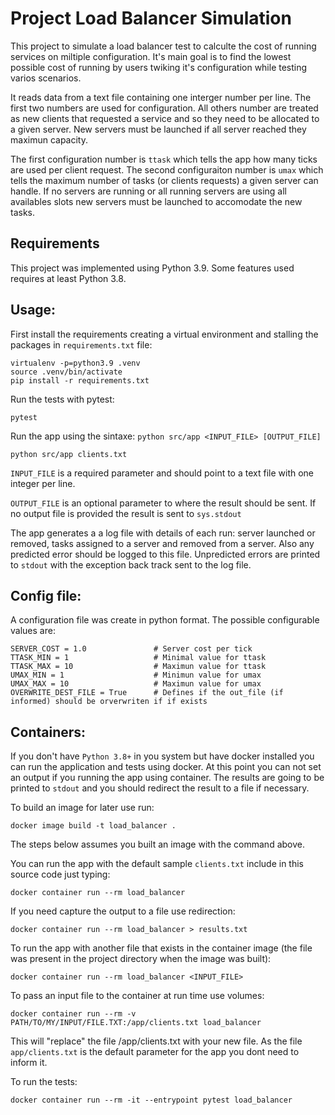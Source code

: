 
# Project Load Balancer Simulation

This project to simulate a load balancer test to calculte the cost of running services on miltiple
configuration. It's main goal is to find the lowest possible cost of running by users twiking it's
configuration while testing varios scenarios.

It reads data from a text file containing one interger number per line. The first two numbers
are used for configuration. All others number are treated as new clients that requested a service
and so they need to be allocated to a given server. New servers must be launched if all server reached
they maximun capacity.

The first configuration number is `ttask` which tells the app how many ticks are used per client request.
The second configuraiton number is `umax` which tells the maximum number of tasks (or clients requests)
a given server can handle. If no servers are running or all running servers are using all availables slots
new servers must be launched to accomodate the new tasks.

## Requirements

This project was implemented using Python 3.9. Some features used requires at least Python 3.8.

## Usage:

First install the requirements creating a virtual environment and stalling the packages in `requirements.txt` file:

    virtualenv -p=python3.9 .venv
    source .venv/bin/activate
    pip install -r requirements.txt

Run the tests with pytest:

    pytest

Run the app using the sintaxe: `python src/app <INPUT_FILE> [OUTPUT_FILE]`

    python src/app clients.txt

`INPUT_FILE` is a required parameter and should point to a text file with one integer per line.

`OUTPUT_FILE` is an optional parameter to where the result should be sent. If no output file is provided the result is sent to `sys.stdout`

The app generates a a log file with details of each run: server launched or removed, tasks assigned to a server and removed from a server. Also any predicted error should be logged to this file. Unpredicted errors are printed to `stdout` with the exception back track sent to the log file.

## Config file:

A configuration file was create in python format. The possible configurable values are:

    SERVER_COST = 1.0               # Server cost per tick
    TTASK_MIN = 1                   # Minimal value for ttask
    TTASK_MAX = 10                  # Maximun value for ttask
    UMAX_MIN = 1                    # Minimun value for umax
    UMAX_MAX = 10                   # Maximun value for umax
    OVERWRITE_DEST_FILE = True      # Defines if the out_file (if informed) should be orverwriten if if exists

## Containers:

If you don't have `Python 3.8+` in you system but have docker installed you can run the application and tests using docker. At this point you can not set an output if you running the app using container. The results are going to be printed to `stdout` and you should redirect the result to a file if necessary.

To build an image for later use run:

    docker image build -t load_balancer .

The steps below assumes you built an image with the command above.

You can run the app with the default sample `clients.txt` include in this source code just typing:

    docker container run --rm load_balancer

If you need capture the output to a file use redirection:

    docker container run --rm load_balancer > results.txt

To run the app with another file that exists in the container image (the file was present in the project directory when the image was built):


    docker container run --rm load_balancer <INPUT_FILE>


To pass an input file to the container at run time use volumes:

    docker container run --rm -v PATH/TO/MY/INPUT/FILE.TXT:/app/clients.txt load_balancer

This will "replace" the file /app/clients.txt with your new file. As the file `app/clients.txt` is the default parameter for the app you dont need to inform it.

To run the tests:

    docker container run --rm -it --entrypoint pytest load_balancer
